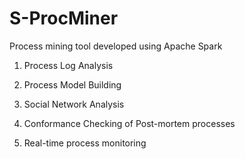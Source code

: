 # S-ProcMiner
Process mining tool developed using Apache Spark

1. Process Log Analysis

2. Process Model Building

3. Social Network Analysis

4. Conformance Checking of Post-mortem processes

5. Real-time process monitoring
